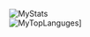 ![MyStats](https://github-readme-stats.vercel.app/api?username=sarwinr&show_icons=true&theme=gruvbox)
<br>
![MyTopLanguges](https://github-readme-stats.vercel.app/api/top-langs/?username=sarwinr&langs_count=8&theme=gruvbox)]
